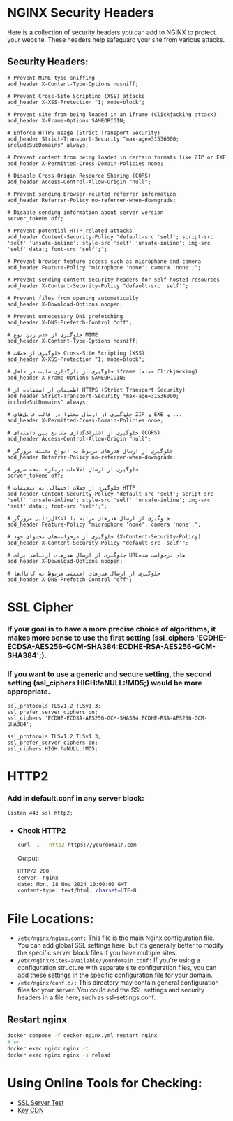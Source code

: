 # NGINX Security Headers

Here is a collection of security headers you can add to NGINX to protect your website. These headers help safeguard your site from various attacks.

## Security Headers:

```nginx
# Prevent MIME type sniffing
add_header X-Content-Type-Options nosniff;

# Prevent Cross-Site Scripting (XSS) attacks
add_header X-XSS-Protection "1; mode=block";

# Prevent site from being loaded in an iframe (Clickjacking attack)
add_header X-Frame-Options SAMEORIGIN;

# Enforce HTTPS usage (Strict Transport Security)
add_header Strict-Transport-Security "max-age=31536000; includeSubDomains" always;

# Prevent content from being loaded in certain formats like ZIP or EXE
add_header X-Permitted-Cross-Domain-Policies none;

# Disable Cross-Origin Resource Sharing (CORS)
add_header Access-Control-Allow-Origin "null";

# Prevent sending browser-related referrer information
add_header Referrer-Policy no-referrer-when-downgrade;

# Disable sending information about server version
server_tokens off;

# Prevent potential HTTP-related attacks
add_header Content-Security-Policy "default-src 'self'; script-src 'self' 'unsafe-inline'; style-src 'self' 'unsafe-inline'; img-src 'self' data:; font-src 'self';";

# Prevent browser feature access such as microphone and camera
add_header Feature-Policy "microphone 'none'; camera 'none';";

# Prevent sending content security headers for self-hosted resources
add_header X-Content-Security-Policy "default-src 'self'";

# Prevent files from opening automatically
add_header X-Download-Options noopen;

# Prevent unnecessary DNS prefetching
add_header X-DNS-Prefetch-Control "off";
```
```nginx
# جلوگیری از حدس زدن نوع MIME
add_header X-Content-Type-Options nosniff;

# جلوگیری از حملات Cross-Site Scripting (XSS)
add_header X-XSS-Protection "1; mode=block";

# جلوگیری از بارگذاری سایت در داخل iframe (حمله Clickjacking)
add_header X-Frame-Options SAMEORIGIN;

# اطمینان از استفاده از HTTPS (Strict Transport Security)
add_header Strict-Transport-Security "max-age=31536000; includeSubDomains" always;

# جلوگیری از ارسال محتوا در قالب فایل‌های ZIP و EXE و ...
add_header X-Permitted-Cross-Domain-Policies none;

# جلوگیری از اشتراک‌گذاری منابع بین دامنه‌ای (CORS)
add_header Access-Control-Allow-Origin "null";

# جلوگیری از ارسال هدرهای مربوط به انواع مختلف مرورگر
add_header Referrer-Policy no-referrer-when-downgrade;

# جلوگیری از ارسال اطلاعات درباره نسخه سرور
server_tokens off;

# جلوگیری از حملات احتمالی به تنظیمات HTTP
add_header Content-Security-Policy "default-src 'self'; script-src 'self' 'unsafe-inline'; style-src 'self' 'unsafe-inline'; img-src 'self' data:; font-src 'self';";

# جلوگیری از ارسال هدرهای مرتبط با اشکال‌زدایی مرورگر
add_header Feature-Policy "microphone 'none'; camera 'none';";

# جلوگیری از درخواست‌های محتوای خود (X-Content-Security-Policy)
add_header X-Content-Security-Policy "default-src 'self'";

# جلوگیری از ارسال هدرهای ارتباطی برای URLهای درخواست شده
add_header X-Download-Options noopen;

# جلوگیری از ارسال هدرهای امنیتی مربوط به کانال‌ها
add_header X-DNS-Prefetch-Control "off";
```
# SSL Cipher
### If your goal is to have a more precise choice of algorithms, it makes more sense to use the first setting (ssl_ciphers 'ECDHE-ECDSA-AES256-GCM-SHA384:ECDHE-RSA-AES256-GCM-SHA384';).
### If you want to use a generic and secure setting, the second setting (ssl_ciphers HIGH:!aNULL:!MD5;) would be more appropriate.
```nginx
ssl_protocols TLSv1.2 TLSv1.3;
ssl_prefer_server_ciphers on;
ssl_ciphers 'ECDHE-ECDSA-AES256-GCM-SHA384:ECDHE-RSA-AES256-GCM-SHA384';
```
```nginx
ssl_protocols TLSv1.2 TLSv1.3;
ssl_prefer_server_ciphers on;
ssl_ciphers HIGH:!aNULL:!MD5;
```
# HTTP2
### Add in default.conf in any server block:
```nginx
listen 443 ssl http2;
```
- ### Check HTTP2
  ```bash
  curl -I --http2 https://yourdomain.com
  ```
  Output:
  ```bash
  HTTP/2 200
  server: nginx
  date: Mon, 18 Nov 2024 10:00:00 GMT
  content-type: text/html; charset=UTF-8
  ```
# File Locations:
- `/etc/nginx/nginx.conf:` This file is the main Nginx configuration file. You can add global SSL settings here, but it’s generally better to modify the specific server block files if you have multiple sites.
- `/etc/nginx/sites-available/yourdomain.conf:` If you're using a configuration structure with separate site configuration files, you can add these settings in the specific configuration file for your domain.
- `/etc/nginx/conf.d/:` This directory may contain general configuration files for your server. You could add the SSL settings and security headers in a file here, such as ssl-settings.conf.
## Restart nginx
```bash
docker compose -f docker-nginx.yml restart nginx
# or
docker exec nginx nginx -t
docker exec nginx nginx -s reload
```
# Using Online Tools for Checking:
- [SSL Server Test](https://www.ssllabs.com/ssltest/)
- [Key CDN](https://www.keycdn.com/features)
